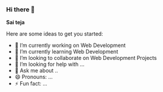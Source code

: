 ### Hi there 👋


**Sai teja**

Here are some ideas to get you started:

- 🔭 I’m currently working on Web Development
- 🌱 I’m currently learning Web Development
- 👯 I’m looking to collaborate on Web Development Projects
- 🤔 I’m looking for help with ...
- 💬 Ask me about ..
- 😄 Pronouns: ...
- ⚡ Fun fact: ...
